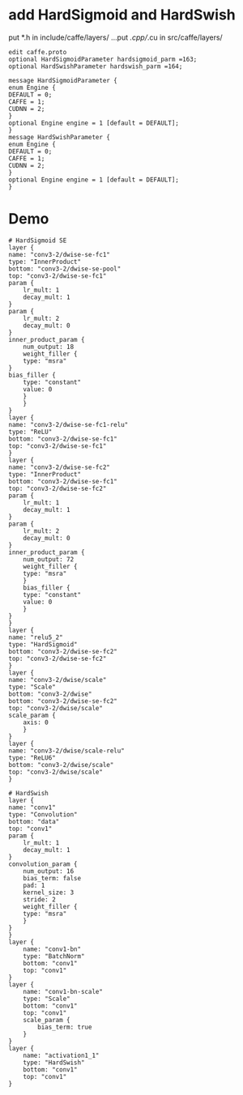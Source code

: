# add HardSigmoid and HardSwish
put *.h in include/caffe/layers/ ...put *.cpp/*.cu in src/caffe/layers/

    edit caffe.proto
    optional HardSigmoidParameter hardsigmoid_parm =163;
    optional HardSwishParameter hardswish_parm =164;

    message HardSigmoidParameter {
    enum Engine {
    DEFAULT = 0;
    CAFFE = 1;
    CUDNN = 2;
    }
    optional Engine engine = 1 [default = DEFAULT];
    }
    message HardSwishParameter {
    enum Engine {
    DEFAULT = 0;
    CAFFE = 1;
    CUDNN = 2;
    }
    optional Engine engine = 1 [default = DEFAULT];
    }
# Demo
    # HardSigmoid SE
    layer {
    name: "conv3-2/dwise-se-fc1"
    type: "InnerProduct"
    bottom: "conv3-2/dwise-se-pool"
    top: "conv3-2/dwise-se-fc1"
    param {
        lr_mult: 1
        decay_mult: 1
    }
    param {
        lr_mult: 2
        decay_mult: 0
    }
    inner_product_param {
        num_output: 18
        weight_filler {
        type: "msra"
    }
    bias_filler {
        type: "constant"
        value: 0
        }
        }
    }
    layer {
    name: "conv3-2/dwise-se-fc1-relu"
    type: "ReLU"
    bottom: "conv3-2/dwise-se-fc1"
    top: "conv3-2/dwise-se-fc1"
    }
    layer {
    name: "conv3-2/dwise-se-fc2"
    type: "InnerProduct"
    bottom: "conv3-2/dwise-se-fc1"
    top: "conv3-2/dwise-se-fc2"
    param {
        lr_mult: 1
        decay_mult: 1
    }
    param {
        lr_mult: 2
        decay_mult: 0
    }
    inner_product_param {
        num_output: 72
        weight_filler {
        type: "msra"
        }
        bias_filler {
        type: "constant"
        value: 0
        }
    }
    }
    layer {
    name: "relu5_2"
    type: "HardSigmoid"
    bottom: "conv3-2/dwise-se-fc2"
    top: "conv3-2/dwise-se-fc2"
    }
    layer {
    name: "conv3-2/dwise/scale"
    type: "Scale"
    bottom: "conv3-2/dwise"
    bottom: "conv3-2/dwise-se-fc2"
    top: "conv3-2/dwise/scale"
    scale_param {
        axis: 0
        }
    }
    layer {
    name: "conv3-2/dwise/scale-relu"
    type: "ReLU6"
    bottom: "conv3-2/dwise/scale"
    top: "conv3-2/dwise/scale"
    }

    # HardSwish
    layer {
    name: "conv1"
    type: "Convolution"
    bottom: "data"
    top: "conv1"
    param {
        lr_mult: 1
        decay_mult: 1
    }
    convolution_param {
        num_output: 16
        bias_term: false
        pad: 1
        kernel_size: 3
        stride: 2
        weight_filler {
        type: "msra"
        }
    }
    }
    layer {
        name: "conv1-bn"
        type: "BatchNorm"
        bottom: "conv1"
        top: "conv1"
    }
    layer {
        name: "conv1-bn-scale"
        type: "Scale"
        bottom: "conv1"
        top: "conv1"
        scale_param {
            bias_term: true
        }
    }
    layer {
        name: "activation1_1"
        type: "HardSwish"
        bottom: "conv1"
        top: "conv1"
    }

